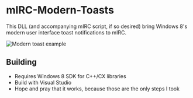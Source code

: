 mIRC-Modern-Toasts
==================
This DLL (and accompanying mIRC script, if so desired) bring Windows 8's modern user interface toast notifications to mIRC.

![Modern toast example](http://i.imgur.com/rnOEoFE.png)

## Building
* Requires Windows 8 SDK for C++/CX libraries
* Build with Visual Studio
* Hope and pray that it works, because those are the only steps I took
